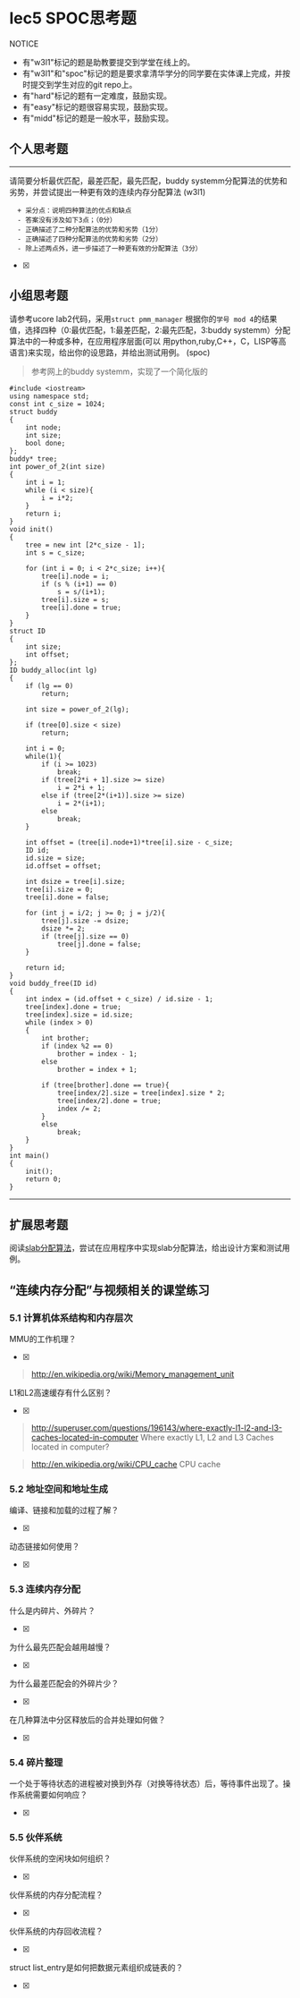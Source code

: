 # lec5 SPOC思考题


NOTICE
- 有"w3l1"标记的题是助教要提交到学堂在线上的。
- 有"w3l1"和"spoc"标记的题是要求拿清华学分的同学要在实体课上完成，并按时提交到学生对应的git repo上。
- 有"hard"标记的题有一定难度，鼓励实现。
- 有"easy"标记的题很容易实现，鼓励实现。
- 有"midd"标记的题是一般水平，鼓励实现。


## 个人思考题
---

请简要分析最优匹配，最差匹配，最先匹配，buddy systemm分配算法的优势和劣势，并尝试提出一种更有效的连续内存分配算法 (w3l1)
```
  + 采分点：说明四种算法的优点和缺点
  - 答案没有涉及如下3点；（0分）
  - 正确描述了二种分配算法的优势和劣势（1分）
  - 正确描述了四种分配算法的优势和劣势（2分）
  - 除上述两点外，进一步描述了一种更有效的分配算法（3分）
 ```
- [x]  

>  

## 小组思考题

请参考ucore lab2代码，采用`struct pmm_manager` 根据你的`学号 mod 4`的结果值，选择四种（0:最优匹配，1:最差匹配，2:最先匹配，3:buddy systemm）分配算法中的一种或多种，在应用程序层面(可以 用python,ruby,C++，C，LISP等高语言)来实现，给出你的设思路，并给出测试用例。 (spoc)
>参考网上的buddy systemm，实现了一个简化版的
>
```
#include <iostream>
using namespace std;
const int c_size = 1024;
struct buddy
{
	int node;
	int size;
	bool done;	
};
buddy* tree;
int power_of_2(int size)
{
	int i = 1;
	while (i < size){
		i = i*2;
	}
	return i;
}
void init()
{
	tree = new int [2*c_size - 1];
	int s = c_size;

	for (int i = 0; i < 2*c_size; i++){
		tree[i].node = i;
		if (s % (i+1) == 0)
			s = s/(i+1);
		tree[i].size = s;
		tree[i].done = true;
	}
}
struct ID
{
	int size;
	int offset;
};
ID buddy_alloc(int lg)
{
	if (lg == 0)
		return;

	int size = power_of_2(lg);

	if (tree[0].size < size)
		return;

	int i = 0;
	while(1){
		if (i >= 1023)
			break;
		if (tree[2*i + 1].size >= size)
			i = 2*i + 1;
		else if (tree[2*(i+1)].size >= size)
			i = 2*(i+1);
		else
			break;
	}

	int offset = (tree[i].node+1)*tree[i].size - c_size;
	ID id;
	id.size = size;
	id.offset = offset;

	int dsize = tree[i].size;
	tree[i].size = 0;
	tree[i].done = false;

	for (int j = i/2; j >= 0; j = j/2){
		tree[j].size -= dsize;
		dsize *= 2;
		if (tree[j].size == 0)
			tree[j].done = false;
	}

	return id;
}	
void buddy_free(ID id)
{
	int index = (id.offset + c_size) / id.size - 1;
	tree[index].done = true;
	tree[index].size = id.size;
	while (index > 0)
	{
		int brother;
		if (index %2 == 0)
			brother = index - 1;
		else
			brother = index + 1;

		if (tree[brother].done == true){
			tree[index/2].size = tree[index].size * 2;
			tree[index/2].done = true;
			index /= 2;
		}
		else
			break;
	}
}
int main()
{
	init();
	return 0;
}
```
--- 

## 扩展思考题

阅读[slab分配算法](http://en.wikipedia.org/wiki/Slab_allocation)，尝试在应用程序中实现slab分配算法，给出设计方案和测试用例。

## “连续内存分配”与视频相关的课堂练习

### 5.1 计算机体系结构和内存层次
MMU的工作机理？

- [x]  

>  http://en.wikipedia.org/wiki/Memory_management_unit

L1和L2高速缓存有什么区别？

- [x]  

>  http://superuser.com/questions/196143/where-exactly-l1-l2-and-l3-caches-located-in-computer
>  Where exactly L1, L2 and L3 Caches located in computer?

>  http://en.wikipedia.org/wiki/CPU_cache
>  CPU cache

### 5.2 地址空间和地址生成
编译、链接和加载的过程了解？

- [x]  

>  

动态链接如何使用？

- [x]  

>  


### 5.3 连续内存分配
什么是内碎片、外碎片？

- [x]  

>  

为什么最先匹配会越用越慢？

- [x]  

>  

为什么最差匹配会的外碎片少？

- [x]  

>  

在几种算法中分区释放后的合并处理如何做？

- [x]  

>  

### 5.4 碎片整理
一个处于等待状态的进程被对换到外存（对换等待状态）后，等待事件出现了。操作系统需要如何响应？

- [x]  

>  

### 5.5 伙伴系统
伙伴系统的空闲块如何组织？

- [x]  

>  

伙伴系统的内存分配流程？

- [x]  

>  

伙伴系统的内存回收流程？

- [x]  

>  

struct list_entry是如何把数据元素组织成链表的？

- [x]  

>  



